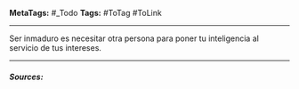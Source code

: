 **MetaTags:** #_Todo
**Tags:** #ToTag #ToLink 
- - -

Ser inmaduro es necesitar otra persona para poner tu inteligencia al servicio de tus intereses.



- - - 
#### ***Sources:***